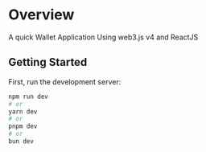 # Overview

A quick Wallet Application Using web3.js v4 and ReactJS

## Getting Started

First, run the development server:

```bash
npm run dev
# or
yarn dev
# or
pnpm dev
# or
bun dev
```